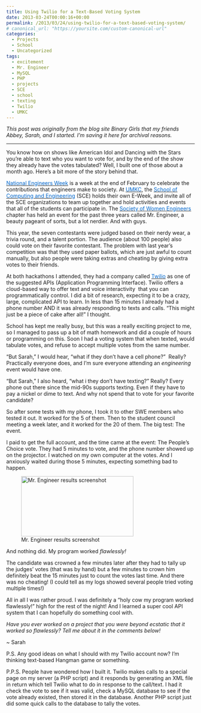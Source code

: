 ```yaml
---
title: Using Twilio for a Text-Based Voting System
date: 2013-03-24T00:00:16+00:00
permalink: /2013/03/24/using-twilio-for-a-text-based-voting-system/
# canonical_url: "https://yoursite.com/custom-canonical-url"
categories:
  - Projects
  - School
  - Uncategorized
tags:
  - excitement
  - Mr. Engineer
  - MySQL
  - PHP
  - projects
  - SCE
  - school
  - texting
  - Twilio
  - UMKC
---
```

_This post was originally from the blog site Binary Girls that my friends Abbey, Sarah, and I started. I’m saving it here for archival reasons._

* * *

You know how on shows like American Idol and Dancing with the Stars you&#8217;re able to text who you want to vote for, and by the end of the show they already have the votes tabulated? Well, I built one of those about a month ago. Here&#8217;s a bit more of the story behind that.<!--more-->

<a href="http://www.eweek.org/" target="_blank" rel="noopener noreferrer"><u><span style="color: #0066cc;">National Engineers Week</span></u></a> is a week at the end of February to celebrate the contributions that engineers make to society. At <a href="http://www.umkc.edu" target="_blank" rel="noopener noreferrer"><u><span style="color: #0066cc;">UMKC</span></u></a>, the <a href="http://sce.umkc.edu/" target="_blank" rel="noopener noreferrer"><u><span style="color: #0066cc;">School of Computing and Engineering</span></u></a> (SCE) holds their own E-Week, and invite all of the SCE organizations to team up together and hold activities and events that all of the students can participate in. The <a href="http://www.swe.org" target="_blank" rel="noopener noreferrer"><u><span style="color: #0066cc;">Society of Women Engineers</span></u></a> chapter has held an event for the past three years called Mr. Engineer, a beauty pageant of sorts, but a lot nerdier. And with guys.

This year, the seven contestants were judged based on their nerdy wear, a trivia round, and a talent portion. The audience (about 100 people) also could vote on their favorite contestant. The problem with last year&#8217;s competition was that they used paper ballots, which are just awful to count manually, but also people were taking extras and cheating by giving extra votes to their friends.

At both hackathons I attended, they had a company called <a href="http://www.twilio.com" target="_blank" rel="noopener noreferrer"><u><span style="color: #0066cc;">Twilio</span></u></a> as one of the suggested APIs (Application Programming Interface). Twilio offers a cloud-based way to offer text and voice interactivity  that you can programmatically control. I did a bit of research, expecting it to be a crazy, large, complicated API to learn. In less than 15 minutes I already had a phone number AND it was already responding to texts and calls. &#8220;This might just be a piece of cake after all!&#8221; I thought.

School has kept me really busy, but this was a really exciting project to me, so I managed to pass up a bit of math homework and did a couple of hours or programming on this. Soon I had a voting system that when texted, would tabulate votes, and refuse to accept multiple votes from the same number.

&#8220;But Sarah,&#8221; I would hear, &#8220;what if they don&#8217;t have a cell phone?&#8221;  Really? Practically everyone does, and I&#8217;m sure everyone attending an _engineering_ event would have one.

&#8220;But Sarah,&#8221; I also heard, &#8220;what i they don&#8217;t have texting?&#8221; Really? Every phone out there since the mid-90s supports texting. Even if they have to pay a nickel or dime to text. And why not spend that to vote for your favorite candidate?

So after some tests with my phone, I took it to other SWE members who tested it out. It worked for the 5 of them. Then to the student council meeting a week later, and it worked for the 20 of them. The big test: The event.

I paid to get the full account, and the time came at the event: The People&#8217;s Choice vote. They had 5 minutes to vote, and the phone number showed up on the projector. I watched on my own computer at the votes. And I anxiously waited during those 5 minutes, expecting something bad to happen.

<figure id="attachment_333" aria-describedby="caption-attachment-333" style="width: 300px" class="wp-caption alignright"><img class="size-medium wp-image-333" src="http://sarahwithee.com/wp-content/uploads/mrengineer_twilio-300x161-300x161.jpg" alt="Mr. Engineer results screenshot" width="300" height="161" /><figcaption id="caption-attachment-333" class="wp-caption-text">Mr. Engineer results screenshot</figcaption></figure>

And nothing did. My program worked _flawlessly!_

The candidate was crowned a few minutes later after they had to tally up the judges&#8217; votes (that was by hand) but a few minutes to crown him definitely beat the 15 minutes just to count the votes last time. And there was no cheating! (I could tell as my logs showed several people tried voting multiple times!)

All in all I was rather proud. I was definitely a &#8220;holy cow my program worked flawlessly!&#8221; high for the rest of the night! And I learned a super cool API system that I can hopefully do something cool with.

_Have you ever worked on a project that you were beyond ecstatic that it worked so flawlessly? Tell me about it in the comments below!_

~ Sarah

P.S. Any good ideas on what I should with my Twilio account now? I&#8217;m thinking text-based Hangman game or something.

P.P.S. People have wondered how I built it. Twilio makes calls to a special page on my server (a PHP script) and it responds by generating an XML file in return which tell Twilio what to do in response to the call/text. I had it check the vote to see if it was valid, check a MySQL database to see if the vote already existed, then stored it in the database. Another PHP script just did some quick calls to the database to tally the votes.